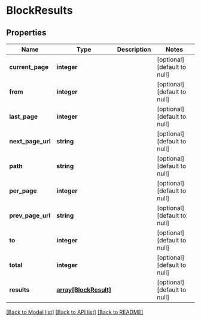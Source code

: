 # BlockResults

## Properties
Name | Type | Description | Notes
------------ | ------------- | ------------- | -------------
**current_page** | **integer** |  | [optional] [default to null]
**from** | **integer** |  | [optional] [default to null]
**last_page** | **integer** |  | [optional] [default to null]
**next_page_url** | **string** |  | [optional] [default to null]
**path** | **string** |  | [optional] [default to null]
**per_page** | **integer** |  | [optional] [default to null]
**prev_page_url** | **string** |  | [optional] [default to null]
**to** | **integer** |  | [optional] [default to null]
**total** | **integer** |  | [optional] [default to null]
**results** | [**array[BlockResult]**](BlockResult.md) |  | [optional] [default to null]

[[Back to Model list]](../README.md#documentation-for-models) [[Back to API list]](../README.md#documentation-for-api-endpoints) [[Back to README]](../README.md)


